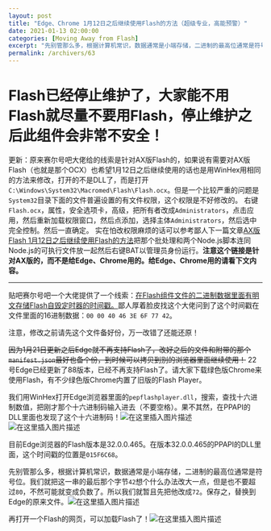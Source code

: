 ```yaml
---
layout: post
title: "Edge、Chrome 1月12日之后继续使用Flash的方法（超级专业，高能预警）"
date: 2021-01-13 02:00:00
categories: [Moving Away from Flash]
excerpt: "先别管那么多，根据计算机常识，数据通常是小端存储，二进制的最高位通常是符号位。我们就把这一串的最后那个字节42想个什么办法改大一点，但是也不要超过80，不然可能就变成负数了。所以我们就暂且先把他改成72。保存之，替换到Edge的原来文件。再打开一个Flash的网页，可以加载Flash了！"
permalink: /archivers/63
---
```


# Flash已经停止维护了，大家能不用Flash就尽量不要用Flash，停止维护之后此组件会非常不安全！
更新：原来赛尔号吧大佬给的线索是针对AX版Flash的，如果说有需要对AX版Flash（也就是那个OCX）也希望1月12日之后继续使用的话也是用WinHex用相同的方法来修改，打开的不是DLL了，而是打开```C:\Windows\System32\Macromed\Flash\Flash.ocx```。但是一个比较严重的问题是```System32```目录下面的文件普遍设置的有文件权限，这个权限是不好修改的。
右键```Flash.ocx```，属性，安全选项卡，高级，把所有者改成```Administrators```，点击应用，然后重新加载权限窗口，然后点添加，选择主体```Administrators```，然后选中完全控制。然后一直确定。
实在怕改权限麻烦的话可以参考鄙人下一篇文章[AX版Flash 1月12日之后继续使用Flash的方法](65.html)把那个批处理和两个Node.js脚本连同Node.js的可执行文件放一起然后右键BAT以管理员身份运行。**注意这个链接是针对AX版的，而不是给Edge、Chrome用的。给Edge、Chrome用的请看下文内容。**

---

贴吧赛尔号吧一个大佬提供了一个线索：[在Flash组件文件的二进制数据里面有明文存储Flash自毁定时器的时间戳。](https://tieba.baidu.com/p/7189040657?fid=2173925&pid=137447324456#137447324456)鄙人厚着脸皮找这个大佬问到了这个时间戳在文件里面的16进制数据：```00 00 40 46 3E 6F 77 42```。

注意，修改之前请先这个文件备好份，万一改错了还能还原！

~~因为1月21日更新之后Edge就不再支持Flash了，改好之后的文件和附带的那个```manifest.json```最好也备个份，到时候可以拷贝到别的浏览器里面继续使用！~~ 22号Edge已经更新了88版本，已经不再支持Flash了。请大家下载绿色版Chrome来使用Flash，有不少绿色版Chrome内置了旧版的Flash Player。

我们用WinHex打开Edge浏览器里面的```pepflashplayer.dll```，搜索，查找十六进制数值，把刚才那个十六进制码输入进去（不要空格）。果不其然，在PPAPI的DLL里面也发现了这个十六进制码！![在这里插入图片描述](https://pic1.xuehuaimg.com/proxy/https://img-blog.csdnimg.cn/20210113015442928.png)
![在这里插入图片描述](https://pic1.xuehuaimg.com/proxy/https://img-blog.csdnimg.cn/20210113015704386.png)


目前Edge浏览器的Flash版本是32.0.0.465。在版本32.0.0.465的PPAPI的DLL里面，这个时间戳的位置是```015F6C68```。

先别管那么多，根据计算机常识，数据通常是小端存储，二进制的最高位通常是符号位。我们就把这一串的最后那个字节```42```想个什么办法改大一点，但是也不要超过```80```，不然可能就变成负数了。所以我们就暂且先把他改成```72```。保存之，替换到Edge的原来文件。![在这里插入图片描述](https://pic1.xuehuaimg.com/proxy/https://img-blog.csdnimg.cn/2021011301592869.png)


再打开一个Flash的网页，可以加载Flash了！![在这里插入图片描述](https://pic1.xuehuaimg.com/proxy/https://img-blog.csdnimg.cn/20210113015344268.png)
